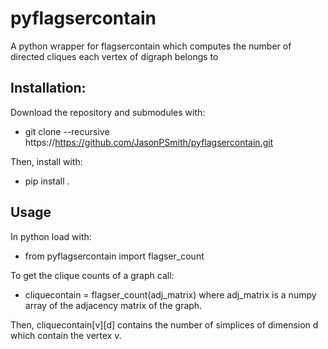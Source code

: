 # pyflagsercontain
A python wrapper for flagsercontain which computes the number of directed cliques each vertex of digraph belongs to

## Installation:
Download the repository and submodules with:
- git clone --recursive https://https://github.com/JasonPSmith/pyflagsercontain.git

Then, install with:
- pip install .

## Usage
In python load with:
- from pyflagsercontain import flagser_count

To get the clique counts of a graph call:
- cliquecontain = flagser_count(adj_matrix)
where adj_matrix is a numpy array of the adjacency matrix of the graph.

Then, cliquecontain[v][d] contains the number of simplices of dimension d which contain the vertex v.
